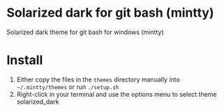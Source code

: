 # Solarized dark for git bash (mintty)

Solarized dark theme for git bash for windows (mintty)

# Install

1. Either copy the files in the `themes` directory manually into `~/.mintty/themes` or run `./setup.sh`
2. Right-click in your terminal and use the options menu to select theme solarized_dark
